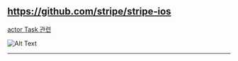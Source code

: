 ## https://github.com/stripe/stripe-ios

[actor Task 관련](https://green1229.tistory.com/341, "Task")

![Alt Text](주소, "Optional title")

---

